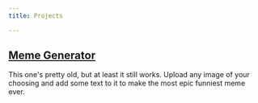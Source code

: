 ```yaml
---
title: Projects 

---
```


<h2>
<a href='https://amandaernar.github.io/MemeGenerator' target='_blank'>Meme Generator</a>
</h2>

This one's pretty old, but at least it still works. Upload any image of your choosing and add some text to it to make the most epic funniest meme ever.

